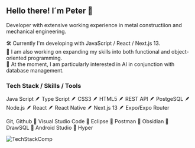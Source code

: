 ## Hello there! I´m Peter 👋

Developer with extensive working experience in metal constructiion and mechanical engineering.

🛠 Currently I'm developing with JavaScript / React / Next.js 13.  
🔭 I am also working on expanding my skills into both functional and object-oriented programming.  
🤩 At the moment, I am particularly interested in AI in conjunction with database management.  

### Tech Stack / Skills / Tools

Java Script 🪶 Type Script  🪶 CSS3  🪶 HTML5  🪶 REST API  🪶 PostgeSQL  🪶 Node.js  🪶 React  🪶 React Native   🪶 Next.js 13  🪶 Expo/Expo Router

Git, Github 🔨 Visual Studio Code 🔨 Eclipse  🔨 Postman 🔨 Obsidian 🔨 DrawSQL 🔨 Android Studio 🔨 Hyper

![TechStackComp](https://user-images.githubusercontent.com/119940832/233342093-67729aec-5a5c-47ac-b3cf-230a59c392e8.png)
